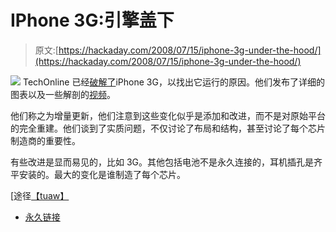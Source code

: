 # IPhone 3G:引擎盖下

> 原文:[https://hackaday.com/2008/07/15/iphone-3g-under-the-hood/](https://hackaday.com/2008/07/15/iphone-3g-under-the-hood/)

![](../Images/83b091d9cfc15dba7d0cbfa5daeb381c.png)
TechOnline 已经[破解了](http://www.techonline.com/product/underthehood/209000013?pgno=1)iPhone 3G，以找出它运行的原因。他们发布了详细的图表以及一些解剖的[视频](http://www.eetimes.com/news/latest/showArticle.jhtml;jsessionid=IE4DKPJUXWARIQSNDLSCKHA?articleID=209000009)。

他们称之为增量更新，他们注意到这些变化似乎是添加和改进，而不是对原始平台的完全重建。他们谈到了实质问题，不仅讨论了布局和结构，甚至讨论了每个芯片制造商的重要性。

有些改进是显而易见的，比如 3G。其他包括电池不是永久连接的，耳机插孔是齐平安装的。最大的变化是谁制造了每个芯片。

[途径[【tuaw】](http://www.tuaw.com/2008/07/15/3g-iphone-under-the-hood/)

*   [永久链接](http://www.tuaw.com/2008/07/15/3g-iphone-under-the-hood/)